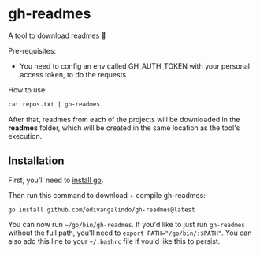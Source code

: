 # gh-readmes
A tool to download readmes 📃

Pre-requisites:

* You need to config an env called GH_AUTH_TOKEN with your personal access token, to do the requests

How to use:

```bash
cat repos.txt | gh-readmes
```

After that, readmes from each of the projects will be downloaded in the **readmes** folder, which will be created in the same location as the tool's execution.

## Installation

First, you'll need to [install go](https://golang.org/doc/install).

Then run this command to download + compile gh-readmes:
```
go install github.com/edivangalindo/gh-readmes@latest
```

You can now run `~/go/bin/gh-readmes`. If you'd like to just run `gh-readmes` without the full path, you'll need to `export PATH="/go/bin/:$PATH"`. You can also add this line to your `~/.bashrc` file if you'd like this to persist.
